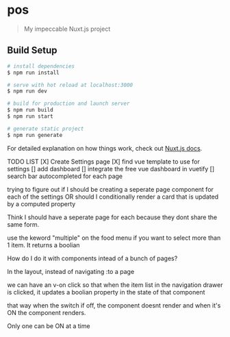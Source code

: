 # pos

> My impeccable Nuxt.js project

## Build Setup

```bash
# install dependencies
$ npm run install

# serve with hot reload at localhost:3000
$ npm run dev

# build for production and launch server
$ npm run build
$ npm run start

# generate static project
$ npm run generate
```

For detailed explanation on how things work, check out [Nuxt.js docs](https://nuxtjs.org).

TODO LIST
[X] Create Settings page
[X] find vue template to use for settings
[] add dashboard
[] integrate the free vue dashboard in vuetify
[] search bar autocompleted for each page

trying to figure out if I should be creating a seperate page component for each of the settings
OR
should I conditionally render a card that is updated by a computed property

Think I should have a seperate page for each because they dont share the same form.

use the keword "multiple" on the food menu if you want to select more than 1 item. It returns a boolian

How do I do it with components intead of a bunch of pages?

In the layout, instead of navigating :to a page

we can have an v-on click so that when the item list in the navigation drawer is clicked,
it updates a boolian property in the state of that component

that way when the switch if off, the component doesnt render and when it's ON
the component renders.

Only one can be ON at a time
